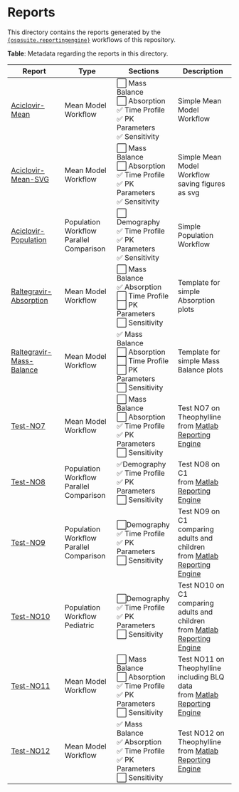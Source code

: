 # Reports

This directory contains the reports generated by the [`{ospsuite.reportingengine}`](https://www.open-systems-pharmacology.org/OSPSuite.ReportingEngine) workflows of this repository.

__Table__: Metadata regarding the reports in this directory.

|Report | Type | Sections | Description |
|-------|------|----------|-------------|
|[Aciclovir-Mean](Aciclovir-Mean/Report.md)| Mean Model Workflow | &#11036; Mass Balance<br>&#11036; Absorption <br>&#9989; Time Profile<br>&#9989; PK Parameters<br> &#9989; Sensitivity| Simple Mean Model Workflow|
|[Aciclovir-Mean-SVG](Aciclovir-Mean-SVG/Report.md)| Mean Model Workflow | &#11036; Mass Balance<br>&#11036; Absorption <br>&#9989; Time Profile<br>&#9989; PK Parameters<br> &#9989; Sensitivity| Simple Mean Model Workflow<br>saving figures as svg|
|[Aciclovir-Population](Aciclovir-Population/Report.md)| Population Workflow<br>Parallel Comparison | &#11036; Demography<br>&#9989; Time Profile<br>&#9989; PK Parameters<br> &#9989; Sensitivity| Simple Population Workflow|
|[Raltegravir-Absorption](Raltegravir-Absorption/Report.md)| Mean Model Workflow | &#11036; Mass Balance<br>&#9989; Absorption <br>&#11036; Time Profile<br>&#11036; PK Parameters<br> &#11036; Sensitivity| Template for<br>simple Absorption plots|
|[Raltegravir-Mass-Balance](Raltegravir-Mass-Balance/Report.md)| Mean Model Workflow | &#9989; Mass Balance<br>&#11036; Absorption <br>&#11036; Time Profile<br>&#11036; PK Parameters<br> &#11036; Sensitivity| Template for<br>simple Mass Balance plots|
|[Test-NO7](Test-NO7/Report.md)| Mean Model Workflow | &#11036; Mass Balance<br>&#11036; Absorption <br>&#9989; Time Profile<br>&#9989; PK Parameters<br> &#11036; Sensitivity| Test NO7 on Theophylline<br>from [Matlab Reporting Engine](https://github.com/Open-Systems-Pharmacology/Reporting-Engine/tree/develop/test) |
|[Test-NO8](Test-NO8/Report.md)| Population Workflow<br>Parallel Comparison | &#9989;Demography<br>&#9989; Time Profile<br>&#9989; PK Parameters<br> &#11036;  Sensitivity | Test NO8 on C1<br>from [Matlab Reporting Engine](https://github.com/Open-Systems-Pharmacology/Reporting-Engine/tree/develop/test) |
|[Test-NO9](Test-NO9/Report.md)| Population Workflow<br>Parallel Comparison | &#11036;Demography<br>&#9989; Time Profile<br>&#9989; PK Parameters<br> &#11036;  Sensitivity | Test NO9 on C1<br>comparing adults and children<br>from [Matlab Reporting Engine](https://github.com/Open-Systems-Pharmacology/Reporting-Engine/tree/develop/test) |
|[Test-NO10](Test-NO10/Report.md)| Population Workflow<br>Pediatric | &#11036;Demography<br>&#9989; Time Profile<br>&#9989; PK Parameters<br> &#11036;  Sensitivity | Test NO10 on C1<br>comparing adults and children<br>from [Matlab Reporting Engine](https://github.com/Open-Systems-Pharmacology/Reporting-Engine/tree/develop/test) |
|[Test-NO11](Test-NO11/Report.md)| Mean Model Workflow | &#11036; Mass Balance<br>&#11036; Absorption <br>&#9989; Time Profile<br>&#9989; PK Parameters<br> &#11036; Sensitivity| Test NO11 on Theophylline<br>including BLQ data<br>from [Matlab Reporting Engine](https://github.com/Open-Systems-Pharmacology/Reporting-Engine/tree/develop/test) |
|[Test-NO12](Test-NO12/Report.md)| Mean Model Workflow | &#9989; Mass Balance<br>&#9989; Absorption <br>&#9989; Time Profile<br>&#9989; PK Parameters<br> &#11036; Sensitivity| Test NO12 on Theophylline<br>from [Matlab Reporting Engine](https://github.com/Open-Systems-Pharmacology/Reporting-Engine/tree/develop/test) |